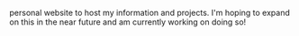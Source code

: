 personal website to host my information and projects. I'm hoping to expand on this in the near future and am currently working on doing so!
